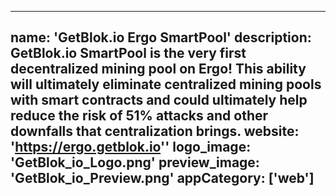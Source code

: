 ------
name: 'GetBlok.io Ergo SmartPool' 
description: GetBlok.io SmartPool is the very first decentralized mining pool on Ergo! This ability will ultimately eliminate centralized mining pools with smart contracts and could ultimately help reduce the risk of 51% attacks and other downfalls that centralization brings.
website: 'https://ergo.getblok.io''
logo_image: 'GetBlok_io_Logo.png'
preview_image: 'GetBlok_io_Preview.png'
appCategory: ['web']
------